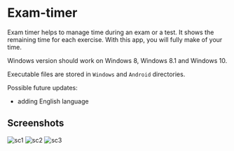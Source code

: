# Exam-timer

Exam timer helps to manage time during an exam or a test. It shows the remaining time for each exercise.
With this app, you will fully make of your time.

Windows version should work on Windows 8, Windows 8.1 and Windows 10.

Executable files are stored in `Windows` and `Android` directories.  

Possible future updates: 
- adding English language 

## Screenshots

![sc1](https://user-images.githubusercontent.com/72033031/181752017-09a153a2-59f0-4905-abeb-d069d9aaaa91.jpg)
![sc2](https://user-images.githubusercontent.com/72033031/181752026-4b472950-7a5e-47ca-8435-bbac694e95d3.jpg)
![sc3](https://user-images.githubusercontent.com/72033031/181752053-2bc85218-561c-4ff6-ad04-8c819c767317.jpg)
